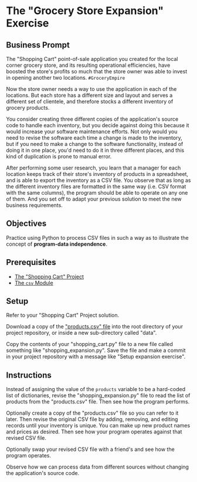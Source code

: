 # The "Grocery Store Expansion" Exercise

## Business Prompt

The "Shopping Cart" point-of-sale application you created for the local corner grocery store, and its resulting operational efficiencies, have boosted the store's profits so much that the store owner was able to invest in opening another two locations. `#GroceryEmpire`

Now the store owner needs a way to use the application in each of the locations. But each store has a different size and layout and serves a different set of clientele, and therefore stocks a different inventory of grocery products.

You consider creating three different copies of the application's source code to handle each inventory, but you decide against doing this because it would increase your software maintenance efforts. Not only would you need to revise the software each time a change is made to the inventory, but if you need to make a change to the software functionality, instead of doing it in one place, you'd need to do it in three different places, and this kind of duplication is prone to manual error.

After performing some user research, you learn that a manager for each location keeps track of their store's inventory of products in a spreadsheet, and is able to export the inventory as a CSV file. You observe that as long as the different inventory files are formatted in the same way (i.e. CSV format with the same columns), the program should be able to operate on any one of them. And you set off to adapt your previous solution to meet the new business requirements.

## Objectives

Practice using Python to process CSV files in such a way as to illustrate the concept of **program-data independence**.

## Prerequisites

  + [The "Shopping Cart" Project](/projects/shopping-cart.md)
  + [The `csv` Module](/notes/python/modules/csv.md)

## Setup

Refer to your "Shopping Cart" Project solution.

Download a copy of the ["products.csv" file](/data/products.csv) into the root directory of your project repository, or inside a new sub-directory called "data".

Copy the contents of your "shopping_cart.py" file to a new file called something like "shopping_expansion.py". Save the file and make a commit in your project repository with a message like "Setup expansion exercise".

## Instructions

Instead of assigning the value of the `products` variable to be a hard-coded list of dictionaries, revise the "shopping_expansion.py" file to read the list of products from the "products.csv" file. Then see how the program performs.

Optionally create a copy of the "products.csv" file so you can refer to it later. Then revise the original CSV file by adding, removing, and editing records until your inventory is unique. You can make up new product names and prices as desired. Then see how your program operates against that revised CSV file.

Optionally swap your revised CSV file with a friend's and see how the program operates.

Observe how we can process data from different sources without changing the application's source code.
